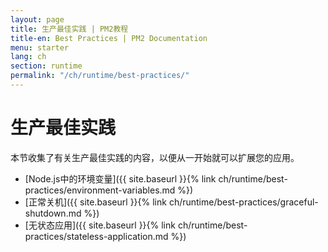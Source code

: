 ```yaml
---
layout: page
title: 生产最佳实践 | PM2教程
title-en: Best Practices | PM2 Documentation
menu: starter
lang: ch
section: runtime
permalink: "/ch/runtime/best-practices/"
---
```


# 生产最佳实践

本节收集了有关生产最佳实践的内容，以便从一开始就可以扩展您的应用。

- [Node.js中的环境变量]({{ site.baseurl }}{% link ch/runtime/best-practices/environment-variables.md %})
- [正常关机]({{ site.baseurl }}{% link ch/runtime/best-practices/graceful-shutdown.md %})
- [无状态应用]({{ site.baseurl }}{% link ch/runtime/best-practices/stateless-application.md %})
